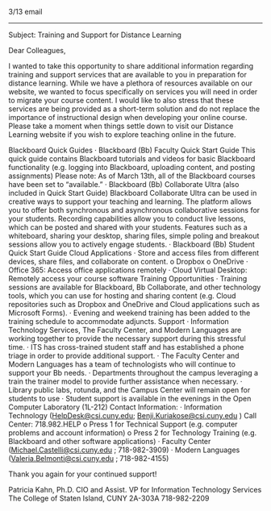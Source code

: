 3/13  email

----

Subject: Training and Support for Distance Learning

Dear Colleagues,

I wanted to take this opportunity to share additional information regarding training and support services that are available to you in preparation for distance learning. While we have a plethora of resources available on our website, we wanted to focus specifically on services you will need in order to migrate your course content. I would like to also stress that these services are being provided as a short-term solution and do not replace the importance of instructional design when developing your online course. Please take a moment when things settle down to visit our Distance Learning website if you wish to explore teaching online in the future.

Blackboard Quick Guides
·       Blackboard (Bb) Faculty Quick Start Guide
This quick guide contains Blackboard tutorials and videos for basic Blackboard functionality (e.g. logging into Blackboard, uploading content, and posting assignments)
Please note: As of March 13th, all of the Blackboard courses have been set to “available.”
·       Blackboard (Bb) Collaborate Ultra (also included in Quick Start Guide)
Blackboard Collaborate Ultra can be used in creative ways to support your teaching and learning. The platform allows you to offer both synchronous and asynchronous collaborative sessions for your students.  Recording capabilities allow you to conduct live lessons, which can be posted and shared with your students.  Features such as a whiteboard, sharing your desktop, sharing files, simple poling and breakout sessions allow you to actively engage students.
·       Blackboard (Bb) Student Quick Start Guide
Cloud Applications
·       Store and access files from different devices, share files, and collaborate on content.
o   Dropbox
o   OneDrive
·       Office 365: Access office applications remotely
·       Cloud Virtual Desktop: Remotely access your course software
Training Opportunities
·       Training sessions are available for Blackboard, Bb Collaborate, and other technology tools, which you can use for hosting and sharing content (e.g. Cloud repositories such as Dropbox and OneDrive and Cloud applications such as Microsoft Forms).
·       Evening and weekend training has been added to the training schedule to accommodate adjuncts.
Support
·       Information Technology Services, The Faculty Center, and Modern Languages are working together to provide the necessary support during this stressful time.
·       ITS has cross-trained student staff and has established a phone triage in order to provide additional support.
·       The Faculty Center and Modern Languages has a team of technologists who will continue to support your Bb needs.
·       Departments throughout the campus leveraging a train the trainer model to provide further assistance when necessary.
·       Library public labs, rotunda, and the Campus Center will remain open for students to use
·       Student support is available in the evenings in the Open Computer Laboratory (1L-212)
Contact Information:
·       Information Technology (HelpDesk@csi.cuny.edu; Benji.Kuriakose@csi.cuny.edu )
Call Center: 718.982.HELP
o   Press 1 for Technical Support (e.g. computer problems and account information)
o   Press 2 for Technology Training (e.g. Blackboard and other software applications)
·       Faculty Center (Michael.Castelli@csi.cuny.edu ; 718-982-3909)
·       Modern Languages (Valeria.Belmonti@csi.cuny.edu ; 718-982-4155)

Thank you again for your continued support!

Patricia Kahn, Ph.D.
CIO and Assist. VP for Information Technology Services
The College of Staten Island, CUNY
2A-303A
718-982-2209
